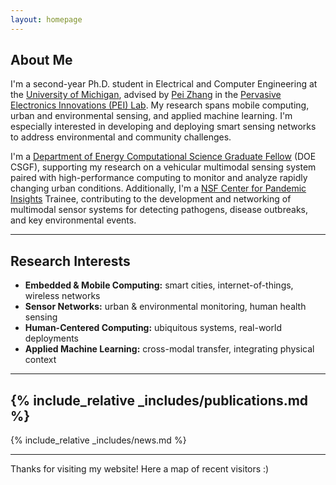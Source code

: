 ```yaml
---
layout: homepage
---
```


<!-- Custom Alert CSS -->
<style>
.custom-alert {
    padding: 1rem;
    margin-bottom: 2rem;
    border: 1px solid transparent;
    border-radius: 0.375rem;
    background-color: #d1ecf1;
    border-color: #bee5eb;
    color: #0c5460;
    text-align: center;
}

.custom-alert strong {
    font-weight: 600;
}
</style>

<!-- Simple Announcement Banner -->
<!-- <div class="custom-alert">
    <strong>🎉 Sept. 2025:</strong> Stepping into the Editor-in-Chief role at <a href="https://xrds.acm.org" target="_blank">ACM XRDS Magazine</a>!
</div> -->


## About Me

I'm a second-year Ph.D. student in Electrical and Computer Engineering at the [University of Michigan][U-Mich], advised by [Pei Zhang][Pei-Zhang] in the [Pervasive Electronics Innovations (PEI) Lab][PEI-Lab]. My research spans mobile computing, urban and environmental sensing, and applied machine learning. I'm especially interested in developing and deploying smart sensing networks to address environmental and community challenges.

I'm a [Department of Energy Computational Science Graduate Fellow][DOE-CSGF] (DOE CSGF), supporting my research on a vehicular multimodal sensing system paired with high-performance computing to monitor and analyze rapidly changing urban conditions. Additionally, I'm a [NSF Center for Pandemic Insights][NSF-CPI] Trainee, contributing to the development and networking of multimodal sensor systems for detecting pathogens, disease outbreaks, and key environmental events.

---
## Research Interests

- **Embedded & Mobile Computing:** smart cities, internet-of-things, wireless networks
- **Sensor Networks:** urban & environmental monitoring, human health sensing
- **Human-Centered Computing:** ubiquitous systems, real-world deployments
- **Applied Machine Learning:** cross-modal transfer, integrating physical context

---
{% include_relative _includes/publications.md %}
---
{% include_relative _includes/news.md %}

---
Thanks for visiting my website! Here a map of recent visitors :) 

<script type='text/javascript' id='clustrmaps' src='//cdn.clustrmaps.com/map_v2.js?cl=ffffff&w=300&t=m&d=TTHZKf_1hhvVLJgHTLuTRCBIfj-eXwzS7IWZfdI88QY&co=2d78ad&cmo=3acc3a&cmn=ff5353&ct=ffffff'></script>

[U-Mich]: https://ece.engin.umich.edu
[Pei-Zhang]: https://sites.google.com/view/peizhang/
[PEI-Lab]: https://peilab.eecs.umich.edu/
[DOE-CSGF]: https://www.krellinst.org/csgf/
[NSF-CPI]: https://www.pandemicinsights.org/
[ACM-XRDS]: https://xrds.acm.org
[PiHi]: https://pihisamurai.org
[maker]: /maker
